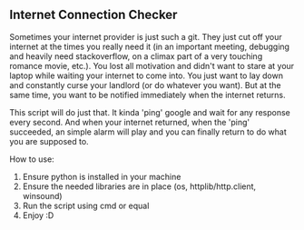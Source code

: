 ## Internet Connection Checker

Sometimes your internet provider is just such a git. They just cut off your internet at the times you really need it (in an important meeting, debugging and heavily need stackoverflow, on a climax part of a very touching romance movie, etc.). You lost all motivation and didn't want to stare at your laptop while waiting your internet to come into. You just want to lay down and constantly curse your landlord (or do whatever you want). But at the same time, you want to be notified immediately when the internet returns.

This script will do just that. It kinda 'ping' google and wait for any response every second. And when your internet returned, when the 'ping' succeeded, an simple alarm will play and you can finally return to do what you are supposed to.

How to use:
1. Ensure python is installed in your machine
2. Ensure the needed libraries are in place (os, httplib/http.client, winsound)
3. Run the script using cmd or equal
4. Enjoy :D
